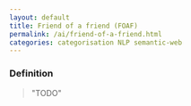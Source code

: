 ```yaml
---
layout: default
title: Friend of a friend (FOAF)
permalink: /ai/friend-of-a-friend.html
categories: categorisation NLP semantic-web
---
```


### Definition

> "TODO"
